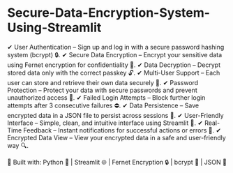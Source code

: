 # Secure-Data-Encryption-System-Using-Streamlit

✔ User Authentication – Sign up and log in with a secure password hashing system (bcrypt) 🔒.
✔ Secure Data Encryption – Encrypt your sensitive data using Fernet encryption for confidentiality 🔑.
✔ Data Decryption – Decrypt stored data only with the correct passkey 🔓.
✔ Multi-User Support – Each user can store and retrieve their own data securely 👤.
✔ Password Protection – Protect your data with secure passwords and prevent unauthorized access 🔐.
✔ Failed Login Attempts – Block further login attempts after 3 consecutive failures ⛔.
✔ Data Persistence – Save encrypted data in a JSON file to persist across sessions 💾.
✔ User-Friendly Interface – Simple, clean, and intuitive interface using Streamlit 🌟.
✔ Real-Time Feedback – Instant notifications for successful actions or errors 📝.
✔ Encrypted Data View – View your encrypted data in a safe and user-friendly way 🔍.

🔗 Built with: Python 🐍 | Streamlit 🌐 | Fernet Encryption 🔒 | bcrypt 🔑 | JSON 📜

